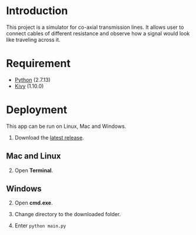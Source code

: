 # Introduction
This project is a simulator for co-axial transmission lines. It allows user to connect cables of different resistance and observe how a signal would look like traveling across it.

# Requirement
* [Python](https://www.python.org) (2.7.13)
* [Kivy](https://kivy.org/#download) (1.10.0)

# Deployment
This app can be run on Linux, Mac and Windows.

1. Download the [latest release](../../releases/latest).

## Mac and Linux
2. Open **Terminal**.

## Windows
2. Open **cmd.exe**.

3. Change directory to the downloaded folder.
4. Enter `python main.py`
